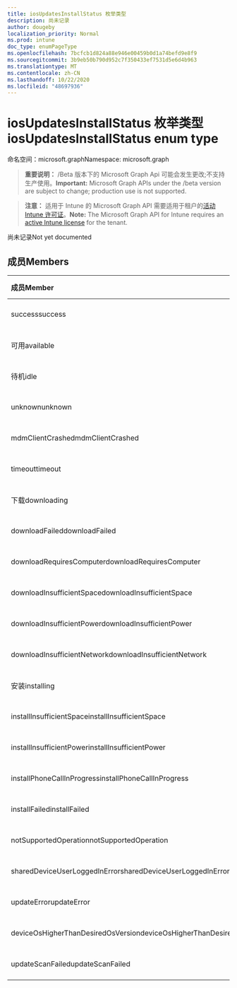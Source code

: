 ```yaml
---
title: iosUpdatesInstallStatus 枚举类型
description: 尚未记录
author: dougeby
localization_priority: Normal
ms.prod: intune
doc_type: enumPageType
ms.openlocfilehash: 7bcfcb1d824a88e946e00459b0d1a74befd9e8f9
ms.sourcegitcommit: 3b9eb50b790d952c7f350433ef7531d5e6d4b963
ms.translationtype: MT
ms.contentlocale: zh-CN
ms.lasthandoff: 10/22/2020
ms.locfileid: "48697936"
---
```

# <a name="iosupdatesinstallstatus-enum-type"></a><span data-ttu-id="c7ca7-103">iosUpdatesInstallStatus 枚举类型</span><span class="sxs-lookup"><span data-stu-id="c7ca7-103">iosUpdatesInstallStatus enum type</span></span>

<span data-ttu-id="c7ca7-104">命名空间：microsoft.graph</span><span class="sxs-lookup"><span data-stu-id="c7ca7-104">Namespace: microsoft.graph</span></span>

> <span data-ttu-id="c7ca7-105">**重要说明：** /Beta 版本下的 Microsoft Graph Api 可能会发生更改;不支持生产使用。</span><span class="sxs-lookup"><span data-stu-id="c7ca7-105">**Important:** Microsoft Graph APIs under the /beta version are subject to change; production use is not supported.</span></span>

> <span data-ttu-id="c7ca7-106">**注意：** 适用于 Intune 的 Microsoft Graph API 需要适用于租户的[活动 Intune 许可证](https://go.microsoft.com/fwlink/?linkid=839381)。</span><span class="sxs-lookup"><span data-stu-id="c7ca7-106">**Note:** The Microsoft Graph API for Intune requires an [active Intune license](https://go.microsoft.com/fwlink/?linkid=839381) for the tenant.</span></span>

<span data-ttu-id="c7ca7-107">尚未记录</span><span class="sxs-lookup"><span data-stu-id="c7ca7-107">Not yet documented</span></span>

## <a name="members"></a><span data-ttu-id="c7ca7-108">成员</span><span class="sxs-lookup"><span data-stu-id="c7ca7-108">Members</span></span>
|<span data-ttu-id="c7ca7-109">成员</span><span class="sxs-lookup"><span data-stu-id="c7ca7-109">Member</span></span>|<span data-ttu-id="c7ca7-110">值</span><span class="sxs-lookup"><span data-stu-id="c7ca7-110">Value</span></span>|<span data-ttu-id="c7ca7-111">说明</span><span class="sxs-lookup"><span data-stu-id="c7ca7-111">Description</span></span>|
|:---|:---|:---|
|<span data-ttu-id="c7ca7-112">success</span><span class="sxs-lookup"><span data-stu-id="c7ca7-112">success</span></span>|<span data-ttu-id="c7ca7-113">0</span><span class="sxs-lookup"><span data-stu-id="c7ca7-113">0</span></span>|<span data-ttu-id="c7ca7-114">尚未记录</span><span class="sxs-lookup"><span data-stu-id="c7ca7-114">Not yet documented</span></span>|
|<span data-ttu-id="c7ca7-115">可用</span><span class="sxs-lookup"><span data-stu-id="c7ca7-115">available</span></span>|<span data-ttu-id="c7ca7-116">1</span><span class="sxs-lookup"><span data-stu-id="c7ca7-116">1</span></span>|<span data-ttu-id="c7ca7-117">尚未记录</span><span class="sxs-lookup"><span data-stu-id="c7ca7-117">Not yet documented</span></span>|
|<span data-ttu-id="c7ca7-118">待机</span><span class="sxs-lookup"><span data-stu-id="c7ca7-118">idle</span></span>|<span data-ttu-id="c7ca7-119">双面</span><span class="sxs-lookup"><span data-stu-id="c7ca7-119">2</span></span>|<span data-ttu-id="c7ca7-120">尚未记录</span><span class="sxs-lookup"><span data-stu-id="c7ca7-120">Not yet documented</span></span>|
|<span data-ttu-id="c7ca7-121">unknown</span><span class="sxs-lookup"><span data-stu-id="c7ca7-121">unknown</span></span>|<span data-ttu-id="c7ca7-122">第三章</span><span class="sxs-lookup"><span data-stu-id="c7ca7-122">3</span></span>|<span data-ttu-id="c7ca7-123">尚未记录</span><span class="sxs-lookup"><span data-stu-id="c7ca7-123">Not yet documented</span></span>|
|<span data-ttu-id="c7ca7-124">mdmClientCrashed</span><span class="sxs-lookup"><span data-stu-id="c7ca7-124">mdmClientCrashed</span></span>|<span data-ttu-id="c7ca7-125">-2016336109</span><span class="sxs-lookup"><span data-stu-id="c7ca7-125">-2016336109</span></span>|<span data-ttu-id="c7ca7-126">尚未记录</span><span class="sxs-lookup"><span data-stu-id="c7ca7-126">Not yet documented</span></span>|
|<span data-ttu-id="c7ca7-127">timeout</span><span class="sxs-lookup"><span data-stu-id="c7ca7-127">timeout</span></span>|<span data-ttu-id="c7ca7-128">-2016333898</span><span class="sxs-lookup"><span data-stu-id="c7ca7-128">-2016333898</span></span>|<span data-ttu-id="c7ca7-129">尚未记录</span><span class="sxs-lookup"><span data-stu-id="c7ca7-129">Not yet documented</span></span>|
|<span data-ttu-id="c7ca7-130">下载</span><span class="sxs-lookup"><span data-stu-id="c7ca7-130">downloading</span></span>|<span data-ttu-id="c7ca7-131">-2016330712</span><span class="sxs-lookup"><span data-stu-id="c7ca7-131">-2016330712</span></span>|<span data-ttu-id="c7ca7-132">尚未记录</span><span class="sxs-lookup"><span data-stu-id="c7ca7-132">Not yet documented</span></span>|
|<span data-ttu-id="c7ca7-133">downloadFailed</span><span class="sxs-lookup"><span data-stu-id="c7ca7-133">downloadFailed</span></span>|<span data-ttu-id="c7ca7-134">-2016330711</span><span class="sxs-lookup"><span data-stu-id="c7ca7-134">-2016330711</span></span>|<span data-ttu-id="c7ca7-135">尚未记录</span><span class="sxs-lookup"><span data-stu-id="c7ca7-135">Not yet documented</span></span>|
|<span data-ttu-id="c7ca7-136">downloadRequiresComputer</span><span class="sxs-lookup"><span data-stu-id="c7ca7-136">downloadRequiresComputer</span></span>|<span data-ttu-id="c7ca7-137">-2016330710</span><span class="sxs-lookup"><span data-stu-id="c7ca7-137">-2016330710</span></span>|<span data-ttu-id="c7ca7-138">尚未记录</span><span class="sxs-lookup"><span data-stu-id="c7ca7-138">Not yet documented</span></span>|
|<span data-ttu-id="c7ca7-139">downloadInsufficientSpace</span><span class="sxs-lookup"><span data-stu-id="c7ca7-139">downloadInsufficientSpace</span></span>|<span data-ttu-id="c7ca7-140">-2016330709</span><span class="sxs-lookup"><span data-stu-id="c7ca7-140">-2016330709</span></span>|<span data-ttu-id="c7ca7-141">尚未记录</span><span class="sxs-lookup"><span data-stu-id="c7ca7-141">Not yet documented</span></span>|
|<span data-ttu-id="c7ca7-142">downloadInsufficientPower</span><span class="sxs-lookup"><span data-stu-id="c7ca7-142">downloadInsufficientPower</span></span>|<span data-ttu-id="c7ca7-143">-2016330708</span><span class="sxs-lookup"><span data-stu-id="c7ca7-143">-2016330708</span></span>|<span data-ttu-id="c7ca7-144">尚未记录</span><span class="sxs-lookup"><span data-stu-id="c7ca7-144">Not yet documented</span></span>|
|<span data-ttu-id="c7ca7-145">downloadInsufficientNetwork</span><span class="sxs-lookup"><span data-stu-id="c7ca7-145">downloadInsufficientNetwork</span></span>|<span data-ttu-id="c7ca7-146">-2016330707</span><span class="sxs-lookup"><span data-stu-id="c7ca7-146">-2016330707</span></span>|<span data-ttu-id="c7ca7-147">尚未记录</span><span class="sxs-lookup"><span data-stu-id="c7ca7-147">Not yet documented</span></span>|
|<span data-ttu-id="c7ca7-148">安装</span><span class="sxs-lookup"><span data-stu-id="c7ca7-148">installing</span></span>|<span data-ttu-id="c7ca7-149">-2016330706</span><span class="sxs-lookup"><span data-stu-id="c7ca7-149">-2016330706</span></span>|<span data-ttu-id="c7ca7-150">尚未记录</span><span class="sxs-lookup"><span data-stu-id="c7ca7-150">Not yet documented</span></span>|
|<span data-ttu-id="c7ca7-151">installInsufficientSpace</span><span class="sxs-lookup"><span data-stu-id="c7ca7-151">installInsufficientSpace</span></span>|<span data-ttu-id="c7ca7-152">-2016330705</span><span class="sxs-lookup"><span data-stu-id="c7ca7-152">-2016330705</span></span>|<span data-ttu-id="c7ca7-153">尚未记录</span><span class="sxs-lookup"><span data-stu-id="c7ca7-153">Not yet documented</span></span>|
|<span data-ttu-id="c7ca7-154">installInsufficientPower</span><span class="sxs-lookup"><span data-stu-id="c7ca7-154">installInsufficientPower</span></span>|<span data-ttu-id="c7ca7-155">-2016330704</span><span class="sxs-lookup"><span data-stu-id="c7ca7-155">-2016330704</span></span>|<span data-ttu-id="c7ca7-156">尚未记录</span><span class="sxs-lookup"><span data-stu-id="c7ca7-156">Not yet documented</span></span>|
|<span data-ttu-id="c7ca7-157">installPhoneCallInProgress</span><span class="sxs-lookup"><span data-stu-id="c7ca7-157">installPhoneCallInProgress</span></span>|<span data-ttu-id="c7ca7-158">-2016330703</span><span class="sxs-lookup"><span data-stu-id="c7ca7-158">-2016330703</span></span>|<span data-ttu-id="c7ca7-159">尚未记录</span><span class="sxs-lookup"><span data-stu-id="c7ca7-159">Not yet documented</span></span>|
|<span data-ttu-id="c7ca7-160">installFailed</span><span class="sxs-lookup"><span data-stu-id="c7ca7-160">installFailed</span></span>|<span data-ttu-id="c7ca7-161">-2016330702</span><span class="sxs-lookup"><span data-stu-id="c7ca7-161">-2016330702</span></span>|<span data-ttu-id="c7ca7-162">尚未记录</span><span class="sxs-lookup"><span data-stu-id="c7ca7-162">Not yet documented</span></span>|
|<span data-ttu-id="c7ca7-163">notSupportedOperation</span><span class="sxs-lookup"><span data-stu-id="c7ca7-163">notSupportedOperation</span></span>|<span data-ttu-id="c7ca7-164">-2016330701</span><span class="sxs-lookup"><span data-stu-id="c7ca7-164">-2016330701</span></span>|<span data-ttu-id="c7ca7-165">尚未记录</span><span class="sxs-lookup"><span data-stu-id="c7ca7-165">Not yet documented</span></span>|
|<span data-ttu-id="c7ca7-166">sharedDeviceUserLoggedInError</span><span class="sxs-lookup"><span data-stu-id="c7ca7-166">sharedDeviceUserLoggedInError</span></span>|<span data-ttu-id="c7ca7-167">-2016330699</span><span class="sxs-lookup"><span data-stu-id="c7ca7-167">-2016330699</span></span>|<span data-ttu-id="c7ca7-168">尚未记录</span><span class="sxs-lookup"><span data-stu-id="c7ca7-168">Not yet documented</span></span>|
|<span data-ttu-id="c7ca7-169">updateError</span><span class="sxs-lookup"><span data-stu-id="c7ca7-169">updateError</span></span>|<span data-ttu-id="c7ca7-170">-2016330697</span><span class="sxs-lookup"><span data-stu-id="c7ca7-170">-2016330697</span></span>|<span data-ttu-id="c7ca7-171">尚未记录</span><span class="sxs-lookup"><span data-stu-id="c7ca7-171">Not yet documented</span></span>|
|<span data-ttu-id="c7ca7-172">deviceOsHigherThanDesiredOsVersion</span><span class="sxs-lookup"><span data-stu-id="c7ca7-172">deviceOsHigherThanDesiredOsVersion</span></span>|<span data-ttu-id="c7ca7-173">-2016330696</span><span class="sxs-lookup"><span data-stu-id="c7ca7-173">-2016330696</span></span>|<span data-ttu-id="c7ca7-174">尚未记录</span><span class="sxs-lookup"><span data-stu-id="c7ca7-174">Not yet documented</span></span>|
|<span data-ttu-id="c7ca7-175">updateScanFailed</span><span class="sxs-lookup"><span data-stu-id="c7ca7-175">updateScanFailed</span></span>|<span data-ttu-id="c7ca7-176">-2016324062</span><span class="sxs-lookup"><span data-stu-id="c7ca7-176">-2016324062</span></span>|<span data-ttu-id="c7ca7-177">尚未记录</span><span class="sxs-lookup"><span data-stu-id="c7ca7-177">Not yet documented</span></span>|





